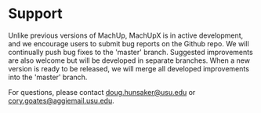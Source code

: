 # Support

Unlike previous versions of MachUp, MachUpX is in active development, and we encourage users to submit bug reports on the Github repo. We will continually push bug fixes to the 'master' branch. Suggested improvements are also welcome but will be developed in separate branches. When a new version is ready to be released, we will merge all developed improvements into the 'master' branch.

For questions, please contact [doug.hunsaker@usu.edu](doug.hunsaker@usu.edu) or [cory.goates@aggiemail.usu.edu](cory.goates@aggiemail.usu.edu).